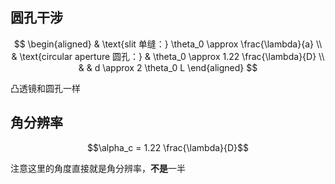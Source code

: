 ## 圆孔干涉

$$
\begin{aligned}
& \text{slit 单缝：} \theta_0 \approx \frac{\lambda}{a} \\
& \text{circular aperture 圆孔：} & \theta_0 \approx 1.22 \frac{\lambda}{D} \\
& & d \approx 2 \theta_0 L
\end{aligned}
$$

凸透镜和圆孔一样

## 角分辨率

$$\alpha_c = 1.22 \frac{\lambda}{D}$$

注意这里的角度直接就是角分辨率，**不是**一半
